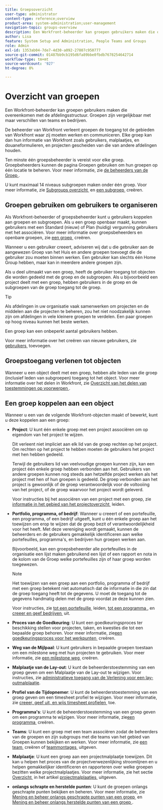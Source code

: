 ```yaml
---
title: Groepsoverzicht
user-type: administrator
content-type: reference;overview
product-area: system-administration;user-management
navigation-topic: groups-overview
description: Een Workfront-beheerder kan groepen gebruikers maken die overeenkomen met de afdelingsstructuur. Groepen zijn vergelijkbaar met maar verschillen van teams en bedrijven.
author: Lisa
feature: System Setup and Administration, People Teams and Groups
role: Admin
exl-id: 1353ab04-7de7-4d30-a092-27807c950777
source-git-commit: 01487bb9cb195d6fa89bbe0fbdb7678254642714
workflow-type: tm+mt
source-wordcount: '927'
ht-degree: 0%

---
```


# Overzicht van groepen

<!-- Audited: 01/2024 -->

Een Workfront-beheerder kan groepen gebruikers maken die overeenkomen met de afdelingsstructuur. Groepen zijn vergelijkbaar met maar verschillen van teams en bedrijven.

De beheerder van Workfront verleent groepen de toegang tot de gebieden van Workfront waar zij moeten werken en communiceren. Elke groep kan dan hun informatie van Workfront zoals gebruikers, malplaatjes, en douaneformulieren, en projecten gescheiden van die van andere afdelingen houden.

Ten minste één groepsbeheerder is vereist voor elke groep. Groepbeheerders kunnen de pagina Groepen gebruiken om hun groepen op één locatie te beheren. Voor meer informatie, zie [&#x200B; de beheerders van de Groep &#x200B;](../../../administration-and-setup/manage-groups/group-roles/group-administrators.md).

U kunt maximaal 14 niveaus subgroepen maken onder één groep. Voor meer informatie, zie [&#x200B; Subgroups overzicht &#x200B;](../../../administration-and-setup/manage-groups/groups-overview/subgroups.md) en [&#x200B; een subgroep &#x200B;](../../../administration-and-setup/manage-groups/create-and-manage-subgroups/create-a-subgroup.md) creëren.

## Groepen gebruiken om gebruikers te organiseren

Als Workfront-beheerder of groepsbeheerder kunt u gebruikers koppelen aan groepen en subgroepen. Als u een groep openbaar maakt, kunnen gebruikers met een Standard (nieuw) of Plan (huidig) vergunning gebruikers met het associëren. Voor meer informatie over groepsbeheerders en openbare groepen, zie [&#x200B; een groep &#x200B;](../../../administration-and-setup/manage-groups/create-and-manage-groups/create-a-group.md) creëren.

Wanneer u een gebruiker creeert, adviseren wij dat u die gebruiker aan de aangewezen Groep van het Huis en andere groepen toevoegt die de gebruiker zou moeten binnen werken. Een gebruiker kan slechts één Home Group hebben, maar kan in meerdere andere groepen zijn.

Als u deel uitmaakt van een groep, heeft de gebruiker toegang tot objecten die worden gedeeld met de groep en de subgroepen. Als u bijvoorbeeld een project deelt met een groep, hebben gebruikers in de groep en de subgroepen van de groep toegang tot de groep.

>[!TIP]
>
>Als afdelingen in uw organisatie vaak samenwerken om projecten en de middelen aan die projecten te beheren, zou het niet noodzakelijk kunnen zijn om afdelingen in vele kleinere groepen te verdelen. Een paar groepen op hoog niveau kunnen het beste werken.

Een groep kan een onbeperkt aantal gebruikers hebben.

Voor meer informatie over het creëren van nieuwe gebruikers, zie [&#x200B; gebruikers &#x200B;](../../../administration-and-setup/add-users/add-users.md) toevoegen.

## Groepstoegang verlenen tot objecten

Wanneer u een object deelt met een groep, hebben alle leden van die groep (inclusief leden van subgroepen) toegang tot het object. Voor meer informatie over het delen in Workfront, zie [&#x200B; Overzicht van het delen van toestemmingen op voorwerpen &#x200B;](../../../workfront-basics/grant-and-request-access-to-objects/sharing-permissions-on-objects-overview.md).

## Een groep koppelen aan een object

Wanneer u een van de volgende Workfront-objecten maakt of bewerkt, kunt u deze koppelen aan een groep:

* **Project**: U kunt één enkele groep met een project associëren om op eigendom van het project te wijzen.

  Dit verleent niet impliciet aan elk lid van de groep rechten op het project. Om rechten op het project te hebben moeten de gebruikers het project met hen hebben gedeeld.

  Terwijl de gebruikers lid van veelvoudige groepen kunnen zijn, kan een project één enkele groep hebben verbonden aan het. Gebruikers van andere groepen kunnen nog steeds aan hetzelfde project werken als het project met hen of hun groepen is gedeeld. De groep verbonden aan het project is gewoonlijk of de groep verantwoordelijk voor de voltooiing van het project, of de groep waarvoor het project wordt geleverd.

  Voor instructies bij het associëren van een project met een groep, zie [&#x200B; informatie in het gebied van het projectoverzicht &#x200B;](../../../manage-work/projects/manage-projects/understand-project-overview-area.md) leiden.

* **Portfolio, programma, of bedrijf**: Wanneer u creeert of een portefeuille, een programma, of een bedrijf uitgeeft, kunt u één enkele groep aan het toewijzen om erop te wijzen dat de groep bezit of verantwoordelijkheid voor het heeft. Met deze vereniging wordt gemaakt, kunnen de beheerders en de gebruikers gemakkelijk identificeren aan welke portefeuilles, programma&#39;s, en bedrijven hun groepen werken aan.

  Bijvoorbeeld, kan een groepsbeheerder alle portefeuilles in de organisatie een lijst maken gebruikend een lijst of een rapport en nota in de kolom van de Groep welke portefeuilles zijn of haar groep worden toegewezen.

  >[!NOTE]
  >
  >Het toewijzen van een groep aan een portfolio, programma of bedrijf met een groep betekent niet automatisch dat de informatie in die zin dat de groep toegang heeft tot de gegevens. U moet de toegang tot de gegevens handmatig delen met de groep voordat ze deze kunnen zien.

  Voor instructies, zie [&#x200B; tot een portefeuille &#x200B;](../../../manage-work/portfolios/create-and-manage-portfolios/create-portfolios.md) leiden, [&#x200B; tot een programma &#x200B;](../../../manage-work/portfolios/create-and-manage-programs/create-program.md), en [&#x200B; creeer en geef bedrijven &#x200B;](../../../administration-and-setup/set-up-workfront/organizational-setup/create-and-edit-companies.md) uit.

* **Proces van de Goedkeuring**: U kunt een goedkeuringsproces ter beschikking stellen voor projecten, taken, en kwesties die tot een bepaalde groep behoren. Voor meer informatie, zie [&#x200B; een goedkeuringsproces voor het werkpunten &#x200B;](../../../administration-and-setup/customize-workfront/configure-approval-milestone-processes/create-approval-processes.md) creëren.
* **Weg van de Mijlpaal**: U kunt gebruikers in bepaalde groepen toestaan om een milestone weg met hun projecten te gebruiken. Voor meer informatie, zie [&#x200B; een milestone weg &#x200B;](../../../administration-and-setup/customize-workfront/configure-approval-milestone-processes/create-milestone-path.md) creëren.
* **Malplaatje van de Lay-out**: U kunt de beheerderstoestemming van een groep geven om een Malplaatje van de Lay-out te wijzigen. Voor instructies, zie [&#x200B; administratieve toegang van de Verlening voor een lay-outmalplaatje &#x200B;](../../../administration-and-setup/customize-workfront/use-layout-templates/grant-admin-access-layout-template.md).

* **Profiel van de Tijdopnemer**: U kunt de beheerderstoestemming van een groep geven om een timesheet profiel te wijzigen. Voor meer informatie, zie [&#x200B; creeer, geef uit, en wijs timesheet profielen &#x200B;](../../../timesheets/create-and-manage-timesheets/create-timesheet-profiles.md) toe.

* **Programma&#39;s**: U kunt de beheerderstoestemming van een groep geven om een programma te wijzigen. Voor meer informatie, zie [&#x200B; een programma &#x200B;](../../../administration-and-setup/set-up-workfront/configure-timesheets-schedules/create-schedules.md) creëren.
* **Teams**: U kunt een groep met een team associëren zodat de beheerders van de groepen en zijn subgroups met die teams van het gebied van Groepen kunnen bekijken en werken. Voor meer informatie, zie [&#x200B; een team &#x200B;](../../../people-teams-and-groups/create-and-manage-teams/create-a-team.md) creëren of [&#x200B; teammontages &#x200B;](../../../people-teams-and-groups/create-and-manage-teams/edit-team-settings.md) uitgeven.
* **Malplaatje**: U kunt een groep aan een projectmalplaatje toewijzen. Dit kan u helpen het proces van de projectverwezenlijking stroomlijnen en u helpen gemakkelijker identificeren en rapporteren over welke groepen bezitten welke projectmalplaatjes. Voor meer informatie, zie het sectie [&#x200B; Overzicht &#x200B;](../../../manage-work/projects/create-and-manage-templates/edit-templates.md#overview) in het artikel [&#x200B; projectmalplaatjes &#x200B;](../../../manage-work/projects/create-and-manage-templates/edit-templates.md) uitgeven.

* **onlangs schrapte en herstelde punten**: U kunt de groepen onlangs geschrapte punten bekijken en beheren. Voor meer informatie, zie [&#x200B; Mening en beheer onlangs geschrapte punten van een groep &#x200B;](../../../administration-and-setup/manage-groups/work-with-group-objects/view-manage-groups-recently-deleted-objects.md) en [&#x200B; Mening en beheer onlangs herstelde punten van een groep &#x200B;](../../../administration-and-setup/manage-groups/work-with-group-objects/view-manage-groups-recently-restored-objects.md).
